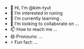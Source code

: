 - 👋 Hi, I’m @kim-tyut
- 👀 I’m interested in runing
- 🌱 I’m currently learning .
- 💞️ I’m looking to collaborate on ...
- 📫 How to reach me ...
- 😄 Pronouns: ...
- ⚡ Fun fact: ...

<!---
kim-tyut/kim-tyut is a ✨ special ✨ repository because its `README.md` (this file) appears on your GitHub profile.
You can click the Preview link to take a look at your changes.
--->
